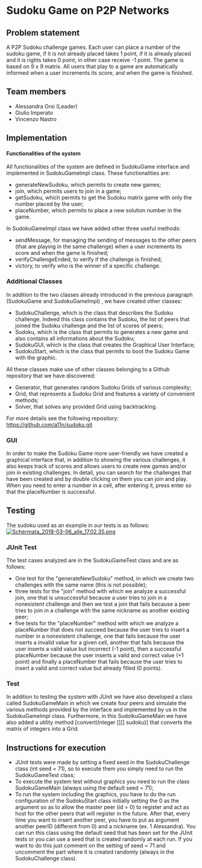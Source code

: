# Sudoku Game on P2P Networks

## Problem statement
A P2P Sudoku challenge games. Each user can place a number of the sudoku game, if it is not already placed takes 1 point, if it is already placed and it is rights takes 0 point, in other case receive -1 point. The game is based on 9 x 9 matrix. All users that play to a game are automatically informed when a user increments its score, and when the game is finished.

## Team members
- Alessandra Orsi (Leader)
- Giulio Imperato
- Vincenzo Nastro

## Implementation

#### Functionalities of the system
All functionalities of the system are defined in SudokuGame interface and implemented in SudokuGameImpl class. These functionalities are:
-	generateNewSudoku, which permits to create new games;
-	join, which permits users to join in a game;
-	getSudoku, which permits to get the Sudoku matrix game with only the number placed by the user;
-	placeNumber, which permits to place a new solution number in the game.

In SudokuGameImpl class we have added other three useful methods:
-	sendMessage, for managing the sending of messages to the other peers (that are playing in the same challenge) when a user increments its score and when the game is finished;
-	verifyChallengeEnded, to verify if the challenge is finished;
-	victory, to verify who is the winner of a specific challenge.

### Additional Classes
In addition to the two classes already introduced in the previous paragraph (SudokuGame and SudokuGameImpl) , we have created other classes:
- SudokuChallenge, which is the class that describes the Sudoku challenge. Indeed this class contains the Sudoku, the list of peers that joined the Sudoku challenge and the list of scores of peers;
- Sudoku, which is the class that permits to generates a new game and also contains all informations about the Sudoku;
- SudokuGUI, which is the class that creates the Graphical User Interface;
- SudokuStart, which is the class that permits to boot the Sudoku Game with the graphic.

All these classes make use of other classes belonging to a Github repository that we have discovered:
- Generator, that generates random Sudoku Grids of various complexity;
- Grid, that represents a Sudoku Grid and features a variety of convenient methods;
- Solver, that solves any provided Grid using backtracking.

For more details see the following repository: https://github.com/a11n/sudoku.git

### GUI
In order to make the Sudoku Game more user-friendly we have created a graphical interface that, in addition to showing the various challenges, it also keeps track of scores and allows users to create new games and/or join in existing challenges.
In detail, you can search for the challenges that have been created and by double clicking on them you can join and play. When you need to enter a number in a cell, after entering it, press enter so that the placeNumber is successful.

## Testing
The sudoku used as an example in our tests is as follows:  [![Schermata_2018-03-06_alle_17.02.35.png](https://s14.postimg.org/s7ym8bdbl/Schermata_2018-03-06_alle_17.02.35.png)](https://postimg.org/image/y8wb5dzxp/)
### JUnit Test
The test cases analyzed are in the SudokuGameTest class and are as follows:
- 	One test for the "generateNewSudoku" method, in which we create two challenges with the same name (this is not possible);
- 	three tests for the "join" method with which we analyze a successful join, one that is unsuccessful because a user tries to join in a nonexistent challenge and then we test a join that fails because a peer tries to join in a challenge with the same nickname as another existing peer;
- 	five tests for the "placeNumber" method with which we analyze a placeNumber that does not succeed because the user tries to insert a number in a nonexistent challenge, one that fails because the user inserts a invalid value for a given cell, another that fails because the user inserts a valid value but incorrect (-1 point), then a successful placeNumber because the user inserts a valid and correct value (+1 point) and finally a placeNumber that fails because the user tries to insert a valid and correct value but already filled (0 points).

### Test 
In addition to testing the system with JUnit we have also developed a class called SudokuGameMain in which we create four peers and simulate the various methods provided by the interface and implemented by us in the SudokuGameImpl class. Furthermore, in this SudolkuGameMain we have also added a utility method [convert(Integer [][] sudoku)] that  converts the matrix of integers into a Grid.

## Instructions for execution
- JUnit tests were made by setting a fixed seed in the SudokuChallenge class (int seed = 71), so to execute them you simply need to run the SudokuGameTest class;
- To execute the system test without graphics you need to run the class SudokuGameMain (always using the default seed = 71);
- To run the system including the graphics, you have to do the run configuration of the SudokuStart class initially setting the 0 as the argument so as to allow the master peer (id = 0) to register and act as host for the other peers that will register in the future. After that, every time you want to insert another peer, you have to put as argument another peerID (different from 0) and a nickname (ex. 1 Alessandra).
You can run this class using the default seed that has been set for the JUnit tests or you can use a seed that is created randomly at each run. If you want to do this just comment on the setting of seed = 71 and uncomment the part where it is created randomly (always in the SudokuChallenge class).